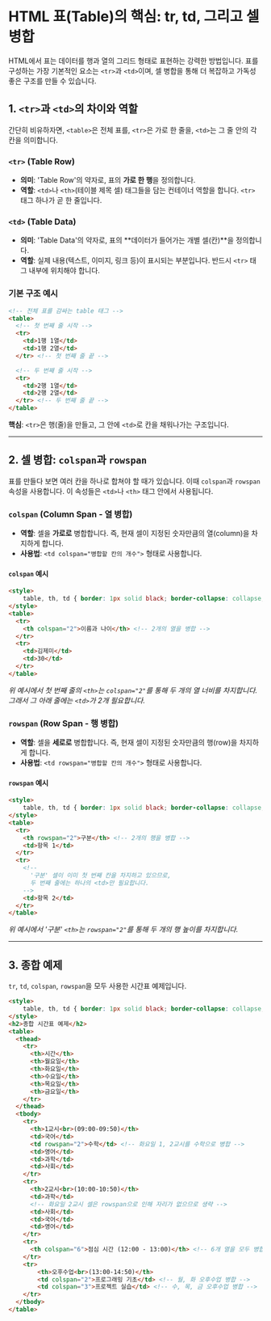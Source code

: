# HTML 표(Table)의 핵심: tr, td, 그리고 셀 병합

HTML에서 표는 데이터를 행과 열의 그리드 형태로 표현하는 강력한 방법입니다. 표를 구성하는 가장 기본적인 요소는 `<tr>`과 `<td>`이며, 셀 병합을 통해 더 복잡하고 가독성 좋은 구조를 만들 수 있습니다.

## 1. `<tr>`과 `<td>`의 차이와 역할

간단히 비유하자면, `<table>`은 전체 표를, `<tr>`은 가로 한 줄을, `<td>`는 그 줄 안의 각 칸을 의미합니다.

### `<tr>` (Table Row)
- **의미**: 'Table Row'의 약자로, 표의 **가로 한 행**을 정의합니다.
- **역할**: `<td>`나 `<th>`(테이블 제목 셀) 태그들을 담는 컨테이너 역할을 합니다. `<tr>` 태그 하나가 곧 한 줄입니다.

### `<td>` (Table Data)
- **의미**: 'Table Data'의 약자로, 표의 **데이터가 들어가는 개별 셀(칸)**을 정의합니다.
- **역할**: 실제 내용(텍스트, 이미지, 링크 등)이 표시되는 부분입니다. 반드시 `<tr>` 태그 내부에 위치해야 합니다.

### 기본 구조 예시
```html
<!-- 전체 표를 감싸는 table 태그 -->
<table>
  <!-- 첫 번째 줄 시작 -->
  <tr> 
    <td>1행 1열</td>
    <td>1행 2열</td>
  </tr> <!-- 첫 번째 줄 끝 -->

  <!-- 두 번째 줄 시작 -->
  <tr> 
    <td>2행 1열</td>
    <td>2행 2열</td>
  </tr> <!-- 두 번째 줄 끝 -->
</table>
```
**핵심**: `<tr>`은 행(줄)을 만들고, 그 안에 `<td>`로 칸을 채워나가는 구조입니다.

---

## 2. 셀 병합: `colspan`과 `rowspan`

표를 만들다 보면 여러 칸을 하나로 합쳐야 할 때가 있습니다. 이때 `colspan`과 `rowspan` 속성을 사용합니다. 이 속성들은 `<td>`나 `<th>` 태그 안에서 사용됩니다.

### `colspan` (Column Span - 열 병합)
- **역할**: 셀을 **가로로** 병합합니다. 즉, 현재 셀이 지정된 숫자만큼의 열(column)을 차지하게 합니다.
- **사용법**: `<td colspan="병합할 칸의 개수">` 형태로 사용합니다.

#### `colspan` 예시
```html
<style>
    table, th, td { border: 1px solid black; border-collapse: collapse; padding: 5px; text-align: center; }
</style>
<table>
  <tr>
    <th colspan="2">이름과 나이</th> <!-- 2개의 열을 병합 -->
  </tr>
  <tr>
    <td>김제미</td>
    <td>30</td>
  </tr>
</table>
```
*위 예시에서 첫 번째 줄의 `<th>`는 `colspan="2"`를 통해 두 개의 열 너비를 차지합니다. 그래서 그 아래 줄에는 `<td>`가 2개 필요합니다.*

### `rowspan` (Row Span - 행 병합)
- **역할**: 셀을 **세로로** 병합합니다. 즉, 현재 셀이 지정된 숫자만큼의 행(row)을 차지하게 합니다.
- **사용법**: `<td rowspan="병합할 칸의 개수">` 형태로 사용합니다.

#### `rowspan` 예시
```html
<style>
    table, th, td { border: 1px solid black; border-collapse: collapse; padding: 5px; text-align: center; }
</style>
<table>
  <tr>
    <th rowspan="2">구분</th> <!-- 2개의 행을 병합 -->
    <td>항목 1</td>
  </tr>
  <tr>
    <!-- 
      '구분' 셀이 이미 첫 번째 칸을 차지하고 있으므로,
      두 번째 줄에는 하나의 <td>만 필요합니다. 
    -->
    <td>항목 2</td>
  </tr>
</table>
```
*위 예시에서 '구분' `<th>`는 `rowspan="2"`를 통해 두 개의 행 높이를 차지합니다.*

---

## 3. 종합 예제

`tr`, `td`, `colspan`, `rowspan`을 모두 사용한 시간표 예제입니다.

```html
<style>
    table, th, td { border: 1px solid black; border-collapse: collapse; padding: 5px; text-align: center; }
</style>
<h2>종합 시간표 예제</h2>
<table>
  <thead>
    <tr>
      <th>시간</th>
      <th>월요일</th>
      <th>화요일</th>
      <th>수요일</th>
      <th>목요일</th>
      <th>금요일</th>
    </tr>
  </thead>
  <tbody>
    <tr>
      <th>1교시<br>(09:00-09:50)</th>
      <td>국어</td>
      <td rowspan="2">수학</td> <!-- 화요일 1, 2교시를 수학으로 병합 -->
      <td>영어</td>
      <td>과학</td>
      <td>사회</td>
    </tr>
    <tr>
      <th>2교시<br>(10:00-10:50)</th>
      <td>과학</td>
      <!-- 화요일 2교시 셀은 rowspan으로 인해 자리가 없으므로 생략 -->
      <td>사회</td>
      <td>국어</td>
      <td>영어</td>
    </tr>
    <tr>
      <th colspan="6">점심 시간 (12:00 - 13:00)</th> <!-- 6개 열을 모두 병합 -->
    </tr>
    <tr>
        <th>오후수업<br>(13:00-14:50)</th>
        <td colspan="2">프로그래밍 기초</td> <!-- 월, 화 오후수업 병합 -->
        <td colspan="3">프로젝트 실습</td> <!-- 수, 목, 금 오후수업 병합 -->
    </tr>
  </tbody>
</table>
```
